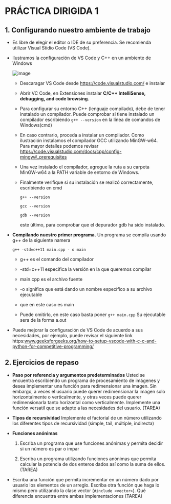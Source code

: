 # PRÁCTICA DIRIGIDA 1

## 1. Configurando nuestro ambiente de trabajo 
  * Es libre de elegir el editor o IDE de su preferencia. Se recomienda utilizar Visual Stidio Code (VS Code).
  
  * Ilustramos la configuración de VS Code y C++ en un ambiente de Windows

    ![image](https://github.com/FPCCuni/FP-CC112/assets/164098903/e3b9c881-37d4-41c9-8de1-adddfbddc9bf)

    - Descaragar VS Code desde https://code.visualstudio.com/ e instalar
   
    - Abrir VC Code, en Extensiones instalar **C/C++ IntelliSense, debugging, and code browsing**.
   
    - Para configurar su entorno C++ (lenguaje compilado), debe de tener instalado un compilador. Puede
      comprobar si tiene instalado un compilador escribiendo ``g++ --version`` en la línea de comandos de Windows(cmd)
      
    - En caso contrario, proceda a instalar un compilador. Como ilustración instalamos el compilador
      GCC utilizando MinGW-w64. Para mayor detalles podemos revisar https://code.visualstudio.com/docs/cpp/config-mingw#_prerequisites

    - Una vez instalado el compilador, agregue la ruta a su carpeta MinGW-w64 a la PATH variable de entorno de Windows.
   
    - Finalmente verifique si su instalación se realizó correctamente, escribiendo en cmd
      
      ``g++ --version``
   
      ``gcc --version``
      
      ``gdb --version``
      
      este último, para comprobar que  el depurador gdb  ha sido instalado.


* **Compilando nuestro primer programa.** Un programa  se compila usando g++ de la siguiente namera

  ``g++ -std=c++11 main.cpp - o main``
  - g++ es el comando del compilador
 
  - -std=c++11 especifica la versión en la que queremos compilar
 
  - main.cpp es el archivo fuente
 
  - -o significa que está dando un nombre específico a su archivo  ejecutable
 
  - que en este caso es main
 
  - Puede omitirlo, en este caso basta poner  ``g++ main.cpp``
    Su ejecutable sera de la forma a.out

 * Puede mejorar la configuración de VS Code de acuerdo a sus necesidades, por ejemplo, puede revisar  el siguiente link
https:www.geeksforgeeks.org/how-to-setup-vscode-with-c-c-and-python-for-competitive-programming/



 ## 2.  Ejercicios de repaso 

  * **Paso por referencia y argumentos predeterminados** Usted se encuentra escribiendo un programa de procesamiento de imágenes
    y desea implementar una función para redimensionar una imagen. Sin embargo, a veces el usuario puede querer redimensionar
    la imagen solo horizontalmente o verticalmente, y otras veces puede querer redimensionarla tanto horizontal como verticalmente.
    Implemente una función versatil que se adapte a las necesidades del usuario. (TAREA)

  * **Tipos de recursividad** Implemente el factorial de un número utilizando los diferentes tipos de recursividad (simple, tail, múltiple, indirecta) 

  * **Funciones anónimas**
     1. Escriba un programa que use funciones anónimas y permita decidir si un número es par o impar
   
     2. Escriba un programa utilizando funciones anónimas que permita calcular la potencia de dos enteros dados así como la suma de ellos. (TAREA)
   

   * Escriba una función que permita incrementar en un número dado por usuario los elementos de un arreglo. Escriba otra función que haga lo mismo pero utilizando
     la clase vector (``#include <vector>``). Qué diferencia encuentra entre ambas implementaciones (TAREA)

